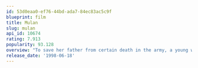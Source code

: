 ```yaml
---
id: 53d0eaa0-ef76-44bd-ada7-84ec83ac5c9f
blueprint: film
title: Mulan
slug: mulan
api_id: 10674
rating: 7.913
popularity: 93.128
overview: "To save her father from certain death in the army, a young woman secretly enlists in his place and becomes one of China's greatest heroines in the process."
release_date: '1998-06-18'
---
```

